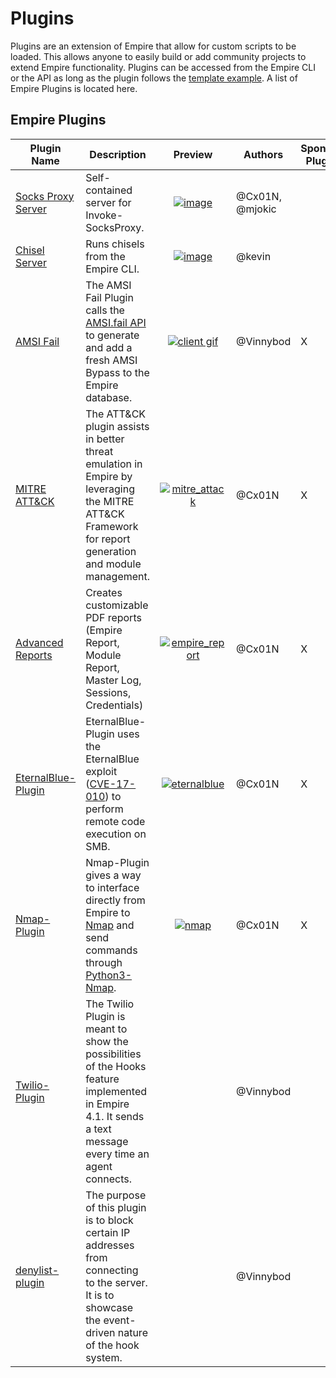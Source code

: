 # Plugins

Plugins are an extension of Empire that allow for custom scripts to be loaded. This allows anyone to easily build or add community projects to extend Empire functionality. Plugins can be accessed from the Empire CLI or the API as long as the plugin follows the [template example](https://github.com/BC-SECURITY/Empire/blob/master/empire/server/plugins/example.py). A list of Empire Plugins is located here.

## Empire Plugins

| Plugin Name                                                                  | Description                                                                                                                                                                                |                                                                                                              Preview                                                                                                              | Authors         | Sponsor Plugin |
| ---------------------------------------------------------------------------- | ------------------------------------------------------------------------------------------------------------------------------------------------------------------------------------------ | :-------------------------------------------------------------------------------------------------------------------------------------------------------------------------------------------------------------------------------: | --------------- | -------------- |
| [Socks Proxy Server](https://github.com/BC-SECURITY/SocksProxyServer-Plugin) | Self-contained server for Invoke-SocksProxy.                                                                                                                                               |      [![image](https://user-images.githubusercontent.com/20302208/120247213-8ffa7100-c227-11eb-8a7a-5f0de195f2e9.gif)](https://user-images.githubusercontent.com/20302208/120247213-8ffa7100-c227-11eb-8a7a-5f0de195f2e9.gif)     | @Cx01N, @mjokic |                |
| [Chisel Server](https://github.com/BC-SECURITY/ChiselServer-Plugin)          | Runs chisels from the Empire CLI.                                                                                                                                                          |      [![image](https://user-images.githubusercontent.com/20302208/120249004-3c3f5600-c22e-11eb-962c-c9107c77b624.gif)](https://user-images.githubusercontent.com/20302208/120249004-3c3f5600-c22e-11eb-962c-c9107c77b624.gif)     | @kevin          |                |
| [AMSI Fail](https://github.com/BC-SECURITY/AmsiFail-Plugin)                  | The AMSI Fail Plugin calls the [AMSI.fail API](https://github.com/Flangvik/AMSI.fail) to generate and add a fresh AMSI Bypass to the Empire database.                                      |    [![client gif](https://user-images.githubusercontent.com/9831420/119946884-f2afec00-bf4b-11eb-9267-5aff2d45e4ba.gif)](https://user-images.githubusercontent.com/9831420/119946884-f2afec00-bf4b-11eb-9267-5aff2d45e4ba.gif)    | @Vinnybod       | X              |
| [MITRE ATT\&CK](https://github.com/BC-SECURITY/Attack-Plugin)                | The ATT\&CK plugin assists in better threat emulation in Empire by leveraging the MITRE ATT\&CK Framework for report generation and module management.                                     |  [![mitre\_attack](https://user-images.githubusercontent.com/20302208/122619115-8acd5c80-d044-11eb-8798-142afb07874f.gif)](https://user-images.githubusercontent.com/20302208/122619115-8acd5c80-d044-11eb-8798-142afb07874f.gif) | @Cx01N          | X              |
| [Advanced Reports](https://github.com/BC-SECURITY/Report-Generation-Plugin)  | Creates customizable PDF reports (Empire Report, Module Report, Master Log, Sessions, Credentials)                                                                                         | [![empire\_report](https://user-images.githubusercontent.com/20302208/122622654-36c77580-d04e-11eb-81fa-d0acc0ac5ece.gif)](https://user-images.githubusercontent.com/20302208/122622654-36c77580-d04e-11eb-81fa-d0acc0ac5ece.gif) | @Cx01N          | X              |
| [EternalBlue-Plugin](https://github.com/BC-SECURITY/EternalBlue-Plugin)      | EternalBlue-Plugin uses the EternalBlue exploit ([CVE-17-010](https://docs.microsoft.com/en-us/security-updates/securitybulletins/2017/ms17-010)) to perform remote code execution on SMB. |   [![eternalblue](https://user-images.githubusercontent.com/20302208/121796319-e1621300-cbcc-11eb-906d-dd73e9ea1035.gif)](https://user-images.githubusercontent.com/20302208/121796319-e1621300-cbcc-11eb-906d-dd73e9ea1035.gif)  | @Cx01N          | X              |
| [Nmap-Plugin](https://github.com/BC-SECURITY/Nmap-Plugin)                    | Nmap-Plugin gives a way to interface directly from Empire to [Nmap](https://nmap.org/) and send commands through [Python3-Nmap](https://github.com/nmmapper/python3-nmap).                 |      [![nmap](https://user-images.githubusercontent.com/20302208/120945236-1feb5f80-c6ed-11eb-9ca3-160c66d4c447.gif)](https://user-images.githubusercontent.com/20302208/120945236-1feb5f80-c6ed-11eb-9ca3-160c66d4c447.gif)      | @Cx01N          | X              |
| [Twilio-Plugin](https://github.com/BC-SECURITY/Twilio-Plugin)                | The Twilio Plugin is meant to show the possibilities of the Hooks feature implemented in Empire 4.1. It sends a text message every time an agent connects.                                 |                                                                                                                                                                                                                                   | @Vinnybod       |                |
| [denylist-plugin](https://github.com/BC-SECURITY/denylist-plugin)            | The purpose of this plugin is to block certain IP addresses from connecting to the server. It is to showcase the event-driven nature of the hook system.                                   |                                                                                                                                                                                                                                   | @Vinnybod       |                |

